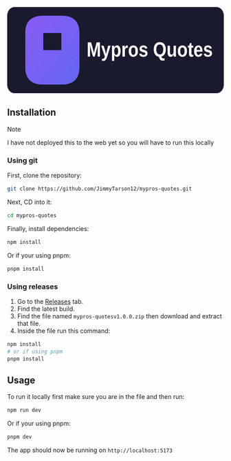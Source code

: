 <div align=center>
  <img src=readme-banner.svg/ height="200px">
  <br>
</div>

## Installation

> [!Note]
> I have not deployed this to the web yet so you will have to run this locally

### Using git

First, clone the repository:
```bash
git clone https://github.com/JimmyTarson12/mypros-quotes.git
```
Next, CD into it:
```bash
cd mypros-quotes
```
Finally, install dependencies:
```bash
npm install
```
Or if your using pnpm:
```bash
pnpm install
```

### Using releases

1. Go to the [Releases](https://github.com/JimmyTarson12/mypros-quotes/releases) tab.
2. Find the latest build.
3. Find the file named `mypros-quotesv1.0.0.zip` then download and extract that file.
4. Inside the file run this command:
```bash
npm install
# or if using pnpm
pnpm install
```

## Usage

To run it locally first make sure you are in the file and then run:
```bash
npm run dev
```
Or if your using pnpm:
```bash
pnpm dev
```
The app should now be running on `http://localhost:5173`
